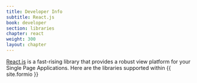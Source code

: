 ```yaml
---
title: Developer Info
subtitle: React.js
book: developer
section: libraries
chapter: react
weight: 300
layout: chapter
---
```

[React.js](https://facebook.github.io/react/) is a fast-rising library that provides a robust view platform for your Single Page Applications. Here are the libraries supported within {{ site.formio }}
